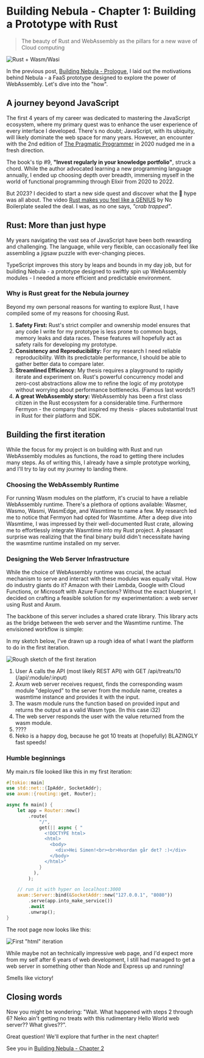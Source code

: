 # Building Nebula - Chapter 1: Building a Prototype with Rust

> The beauty of Rust and WebAssembly as the pillars for a new wave of Cloud
> computing

![Rust + Wasm/Wasi](/blog-assets/rust_wasi.jpg)

In the previous post, [Building Nebula - Prologue](/blog/nebula_chapter0), I
laid out the motivations behind Nebula - a FaaS prototype designed to explore
the power of WebAssembly. Let's dive into the "how".

## A journey beyond JavaScript

The first 4 years of my career was dedicated to mastering the JavaScript
ecosystem, where my primary quest was to enhance the user experience of every
interface I developed. There's no doubt; JavaScript, with its ubiquity, will
likely dominate the web space for many years. However, an encounter with the 2nd
edition of
[The Pragmatic Programmer](https://pragprog.com/titles/tpp20/the-pragmatic-programmer-20th-anniversary-edition/)
in 2020 nudged me in a fresh direction.

The book's tip #9, **"Invest regularly in your knowledge portfolio"**, struck a
chord. While the author advocated learning a new programming language annually,
I ended up choosing depth over breadth, immersing myself in the world of
functional programming through Elixir from 2020 to 2022.

But 2023? I decided to start a new side quest and discover what the 🦀 hype was
all about. The video
[Rust makes you feel like a GENIUS](https://www.youtube.com/watch?v=0rJ94rbdteE)
by No Boilerplate sealed the deal. I was, as no one says, _"crab trapped"_.

## Rust: More than just hype

My years navigating the vast sea of JavaScript have been both rewarding and
challenging. The language, while very flexible, can occasionally feel like
assembling a jigsaw puzzle with ever-changing pieces.

TypeScript improves this story by leaps and bounds in my day job, but for
building Nebula - a prototype designed to swiftly spin up WebAssembly modules -
I needed a more efficient and predictable environment.

### Why is Rust great for the Nebula journey

Beyond my own personal reasons for wanting to explore Rust, I have compiled some
of my reasons for choosing Rust.

1. **Safety First:** Rust's strict compiler and ownership model ensures that any
   code I write for my prototype is less prone to common bugs, memory leaks and
   data races. These features will hopefully act as safety rails for developing
   my prototype.
2. **Consistency and Reproducibility:** For my research I need reliable
   reproducibility. With its predictable performance, I should be able to gather
   better data to compare later.
3. **Streamlined Efficiency:** My thesis requires a playground to rapidly
   iterate and experiment on. Rust's powerful concurrency model and zero-cost
   abstractions allow me to refine the logic of my prototype without worrying
   about performance bottlenecks. (Famous last words?)
4. **A great WebAssembly story:** WebAssembly has been a first class citizen in
   the Rust ecosystem for a considerable time. Furthermore Fermyon - the company
   that inspired my thesis - places substantial trust in Rust for their platform
   and SDK.

## Building the first iteration

While the focus for my project is on building with Rust and run WebAssembly
modules as functions, the road to getting there includes many steps. As of
writing this, I already have a simple prototype working, and I'll try to lay out
my journey to landing there.

### Choosing the WebAssembly Runtime

For running Wasm modules on the platform, it's crucial to have a reliable
WebAssembly runtime. There's a plethora of options available: Wasmer, Wasmo,
Wasmi, WasmEdge, and Wasmtime to name a few. My research led me to notice that
Fermyon had opted for Wasmtime. After a deep dive into Wasmtime, I was impressed
by their well-documented Rust crate, allowing me to effortlessly integrate
Wasmtime into my Rust project. A pleasant surprise was realizing that the final
binary build didn't necessitate having the wasmtime runtime installed on my
server.

### Designing the Web Server Infrastructure

While the choice of WebAssembly runtime was crucial, the actual mechanism to
serve and interact with these modules was equally vital. How do industry giants
do it? Amazon with their Lambda, Google with Cloud Functions, or Microsoft with
Azure Functions? Without the exact blueprint, I decided on crafting a feasible
solution for my experimentation: a web server using Rust and Axum.

The backbone of this server includes a shared crate library. This library acts
as the bridge between the web server and the Wasmtime runtime. The envisioned
workflow is simple:

In my sketch below, I've drawn up a rough idea of what I want the platform to do
in the first iteration.

![Rough sketch of the first iteration](/blog-assets/nebula_very_rough_sketch.png)

1. User A calls the API (most likely REST API) with GET /api/treats/10
   (/api/:module/:input)
2. Axum web server receives request, finds the corresponding wasm module
   "deployed" to the server from the module name, creates a wasmtime instance
   and provides it with the input.
3. The wasm module runs the function based on provided input and returns the
   output as a valid Wasm type. (In this case i32)
4. The web server responds the user with the value returned from the wasm
   module.
5. ????
6. Neko is a happy dog, because he got 10 treats at (hopefully) BLAZINGLY fast
   speeds!

### Humble beginnings

My main.rs file looked like this in my first iteration:

```rust
#[tokio::main]
use std::net::{IpAddr, SocketAddr};
use axum::{routing::get, Router};

async fn main() {
    let app = Router::new()
        .route(
            "/",
            get(|| async { "
              <!DOCTYPE html>
              <html>
                <body>
                  <div>Hei Simen!<br><br>Hvordan går det? :)</div>
                </body>
              </html>" 
            }
          ),
        );

    // run it with hyper on localhost:3000
    axum::Server::bind(&SocketAddr::new("127.0.0.1", "8080"))
        .serve(app.into_make_service())
        .await
        .unwrap();
}
```

The root page now looks like this:

![First "html" iteration](/blog-assets/first_landing_page.jpg)

While maybe not an technically impressive web page, and I'd expect more from my
self after 6 years of web development, I still had managed to get a web server
in something other than Node and Express up and running!

Smells like victory!

## Closing words

Now you might be wondering: "Wait. What happened with steps 2 through 6? Neko
ain't getting no treats with this rudimentary Hello World web server?? What
gives??".

Great question! We'll explore that further in the next chapter!

See you in [Building Nebula - Chapter 2](/blog/nebula_chapter2)
